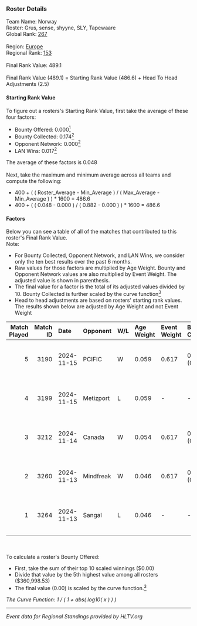 ### Roster Details<br />
Team Name: Norway<br />
Roster: Grus, sense, shyyne, SLY, Tapewaare<br />
Global Rank: [267](../../standings_global_2025_05_05.md)<br />
<br />
Region: [Europe]( ../../standings_europe_2025_05_05.md)<br />
Regional Rank: [153]( ../../standings_europe_2025_05_05.md)<br />
<br />
Final Rank Value:  489.1<br />
<br />
Final Rank Value (489.1) = Starting Rank Value (486.6) + Head To Head Adjustments (2.5)<br />

#### Starting Rank Value<br />
To figure out a rosters's Starting Rank Value, first take the average of these four factors:<br />
- Bounty Offered: 0.000[<sup>1</sup>](#table2)
- Bounty Collected: 0.174[<sup>2</sup>](#table1)
- Opponent Network: 0.000[<sup>2</sup>](#table1)
- LAN Wins: 0.017[<sup>2</sup>](#table1)

The average of these factors is 0.048<br />
<br />
Next, take the maximum and minimum average across all teams and compute the following:<br />
- 400 + ( ( Roster_Average - Min_Average ) / ( Max_Average - Min_Average ) ) * 1600 = 486.6
- 400 + ( ( 0.048 - 0.000 ) / ( 0.882 - 0.000 ) ) * 1600 = 486.6


#### Factors<br />
Below you can see a table of all of the matches that contributed to this roster's Final Rank Value.<br />
Note:<br />

- For Bounty Collected, Opponent Network, and LAN Wins, we consider only the ten best results over the past 6 months.
- Raw values for those factors are multiplied by Age Weight. Bounty and Opponent Network values are also multiplied by Event Weight. The adjusted value is shown in parenthesis.
- The final value for a factor is the total of its adjusted values divided by 10. Bounty Collected is further scaled by the curve function[<sup>3</sup>](#curveFunction)
- Head to head adjustments are based on rosters' starting rank values. The results shown below are adjusted by Age Weight and not Event Weight
<span id="table1"></span><br />


| Match Played | Match ID | Date       | Opponent  | W/L | Age Weight | Event Weight | Bounty Collected | Opponent Network | LAN Wins  | H2H Adj. | Roster                              |
| -: | -: | :- | :- | :- | :- | :- | :- | :- | :- | -: | :- |
|            5 |     3190 | 2024-11-15 | PCIFIC    | W   | 0.059      | 0.617        | 0.000 (0.000)    | 0.089 (0.003)    | 1 (0.059) |     1.24 | Grus, sense, shyyne, SLY, Tapewaare |
|            4 |     3199 | 2024-11-15 | Metizport | L   | 0.059      | -            | -                | -                | -         |    -0.13 | Grus, sense, shyyne, SLY, Tapewaare |
|            3 |     3212 | 2024-11-14 | Canada    | W   | 0.054      | 0.617        | 0.000 (0.000)    | 0.002 (0.000)    | 1 (0.054) |     0.81 | Grus, sense, shyyne, SLY, Tapewaare |
|            2 |     3260 | 2024-11-13 | Mindfreak | W   | 0.046      | 0.617        | 0.006 (0.000)    | 0.031 (0.001)    | 1 (0.046) |     1.01 | Grus, sense, shyyne, SLY, Tapewaare |
|            1 |     3264 | 2024-11-13 | Sangal    | L   | 0.046      | -            | -                | -                | -         |    -0.39 | Grus, sense, shyyne, SLY, Tapewaare |

<br />
<span id="table2"></span><br />
To calculate a roster's Bounty Offered:<br />

- First, take the sum of their top 10 scaled winnings ($0.00)
- Divide that value by the 5th highest value among all rosters ($360,998.53)
- The final value (0.00) is scaled by the curve function.[<sup>3</sup>](#curveFunction)

<span id="curveFunction"></span>_The Curve Function: 1 / ( 1 + abs( log10( x ) ) )_<br />

---
_Event data for Regional Standings provided by HLTV.org_<br />
